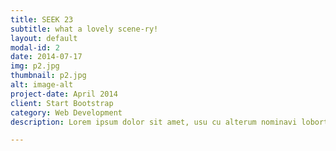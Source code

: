 ```yaml
---
title: SEEK 23
subtitle: what a lovely scene-ry!
layout: default
modal-id: 2
date: 2014-07-17
img: p2.jpg
thumbnail: p2.jpg
alt: image-alt
project-date: April 2014
client: Start Bootstrap
category: Web Development
description: Lorem ipsum dolor sit amet, usu cu alterum nominavi lobortis. At duo novum diceret. Tantas apeirian vix et, usu sanctus postulant inciderint ut, populo diceret necessitatibus in vim. Cu eum dicam feugiat noluisse.

---
```

